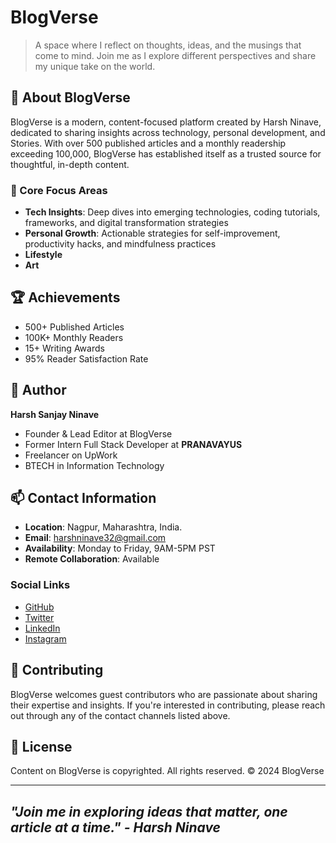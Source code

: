 # BlogVerse

> A space where I reflect on thoughts, ideas, and the musings that come to mind. Join me as I explore different perspectives and share my unique take on the world.

## 📖 About BlogVerse

BlogVerse is a modern, content-focused platform created by Harsh Ninave, dedicated to sharing insights across technology, personal development, and Stories. With over 500 published articles and a monthly readership exceeding 100,000, BlogVerse has established itself as a trusted source for thoughtful, in-depth content.

### 🎯 Core Focus Areas

- **Tech Insights**: Deep dives into emerging technologies, coding tutorials, frameworks, and digital transformation strategies
- **Personal Growth**: Actionable strategies for self-improvement, productivity hacks, and mindfulness practices
- **Lifestyle**
- **Art**

## 🏆 Achievements

- 500+ Published Articles
- 100K+ Monthly Readers
- 15+ Writing Awards
- 95% Reader Satisfaction Rate

## 👤 Author

**Harsh Sanjay Ninave**
- Founder & Lead Editor at BlogVerse
- Former Intern Full Stack Developer at **PRANAVAYUS**
- Freelancer on UpWork
- BTECH in Information Technology

## 📫 Contact Information

- **Location**: Nagpur, Maharashtra, India.
- **Email**: harshninave32@gmail.com
- **Availability**: Monday to Friday, 9AM-5PM PST
- **Remote Collaboration**: Available

### Social Links
- [GitHub](https://github.com/Harshninave04)
- [Twitter](https://twitter.com/HarshNinave2004)
- [LinkedIn](https://linkedin.com/in/harshninave2004)
- [Instagram](https://instagram.com/harsh__ninave_)

## 🤝 Contributing

BlogVerse welcomes guest contributors who are passionate about sharing their expertise and insights. If you're interested in contributing, please reach out through any of the contact channels listed above.

## 📜 License

Content on BlogVerse is copyrighted. All rights reserved. © 2024 BlogVerse

---

## *"Join me in exploring ideas that matter, one article at a time." - Harsh Ninave*